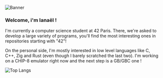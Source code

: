 ![Banner](https://github.com/iaschnei/iaschnei/assets/141677415/7e76e129-1faa-4202-a0d9-828d3a5d6a83)



### Welcome, i'm Ianaël !

I'm currently a computer science student at 42 Paris.
There, we're asked to develop a large variety of programs, you'll find the most interesting ones in repositories starting with "42"!

On the personal side, I'm mostly interested in low level languages like C, C++, Zig and Rust (even though I barely scratched the last two).
I'm working on a CHIP-8 emulator right now and the next step is a GB/GBC one !

![Top Langs](https://github-readme-stats.vercel.app/api/top-langs/?username=iaschnei&layout=compact&theme=dracula&hide=perl,roff)
